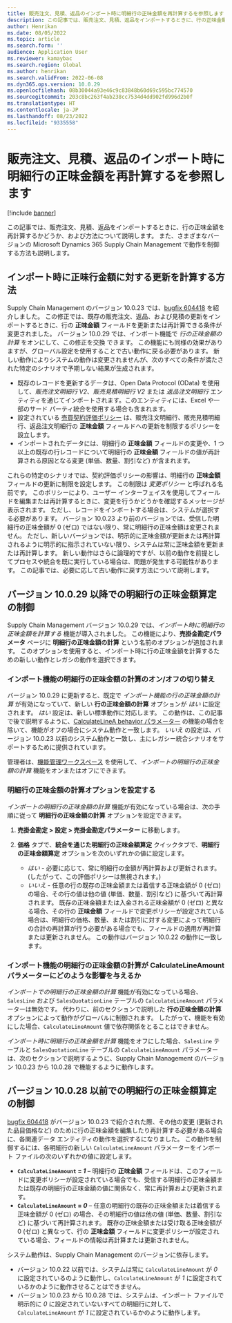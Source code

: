 ```yaml
---
title: 販売注文、見積、返品のインポート時に明細行の正味金額を再計算するを参照します
description: この記事では、販売注文、見積、返品をインポートするときに、行の正味金額を再計算するかどうか、および方法について説明します。 また、さまざまなバージョンの Microsoft Dynamics 365 Supply Chain Management で動作を制御する方法も説明します。
author: Henrikan
ms.date: 08/05/2022
ms.topic: article
ms.search.form: ''
audience: Application User
ms.reviewer: kamaybac
ms.search.region: Global
ms.author: henrikan
ms.search.validFrom: 2022-06-08
ms.dyn365.ops.version: 10.0.29
ms.openlocfilehash: 08b30044a93e46c9c83848b60d69c595bc774570
ms.sourcegitcommit: 203c8bc263f4ab238cc7534d4dd902fd996d2b0f
ms.translationtype: HT
ms.contentlocale: ja-JP
ms.lasthandoff: 08/23/2022
ms.locfileid: "9335558"
---
```

# <a name="recalculate-line-net-amounts-when-importing-sales-orders-quotations-and-returns"></a>販売注文、見積、返品のインポート時に明細行の正味金額を再計算するを参照します

[!include [banner](../includes/banner.md)]

この記事では、販売注文、見積、返品をインポートするときに、行の正味金額を再計算するかどうか、および方法について説明します。 また、さまざまなバージョンの Microsoft Dynamics 365 Supply Chain Management で動作を制御する方法も説明します。

## <a name="how-updates-to-net-line-amounts-are-calculated-on-import"></a>インポート時に正味行金額に対する更新を計算する方法

Supply Chain Management のバージョン 10.0.23 では、[bugfix 604418](https://fix.lcs.dynamics.com/issue/results/?q=604418) を紹介しました。 この修正では、既存の販売注文、返品、および見積の更新をインポートするときに、行の **正味金額** フィールドを更新または再計算できる条件が変更されました。 バージョン 10.0.29 では、インポート機能で *行の正味金額の計算* をオンにして、この修正を交換 できます。 この機能にも同様の効果がありますが、グローバル設定を使用することで古い動作に戻る必要があります。 新しい動作によりシステムの動作は変更されませんが、次のすべての条件が満たされた特定のシナリオで予期しない結果が生成されます。

- 既存のレコードを更新するデータは、Open Data Protocol (OData) を使用して、*販売注文明細行 V2*、*販売見積明細行 V2* または *返品注文明細行* エンティティを通じてインポートされます。このエンティティには、Excel や一部のサード パーティ統合を使用する場合も含まれます。
- 設定されている [売買契約評価ポリシー](/dynamicsax-2012/appuser-itpro/trade-agreement-evaluation-policies-white-paper) は、販売注文明細行、販売見積明細行、返品注文明細行の **正味金額** フィールドへの更新を制限するポリシーを設立します。
- インポートされたデータには、明細行の **正味金額** フィールドの変更や、1 つ以上の既存の行レコードについて明細行の **正味金額** フィールドの値が再計算される原因となる変更 (単価、数量、割引など) が含まれます。

これらの特定のシナリオでは、契約評価ポリシーの影響は、明細行の **正味金額** フィールドの更新に制限を設定します。 この制限は *変更ポリシー* と呼ばれる名前です。 このポリシーにより、ユーザー インターフェイスを使用してフィールドを編集または再計算するときに、変更を行うかどうかを確認するメッセージが表示されます。 ただし、レコードをインポートする場合は、システムが選択する必要があります。 バージョン 10.0.23 より前のバージョンでは、受信した明細行の正味金額が 0 (ゼロ) ではない限り、常に明細行の正味金額は変更されません。 ただし、新しいバージョンでは、明示的に正味金額が更新または再計算されるように明示的に指示されていない限り、システムは常に正味金額を更新または再計算します。 新しい動作はさらに論理的ですが、以前の動作を前提としてプロセスや統合を既に実行している場合は、問題が発生する可能性があります。 この記事では、必要に応して古い動作に戻す方法について説明します。

## <a name="control-calculations-of-line-net-amounts-in-versions-10029-and-later"></a>バージョン 10.0.29 以降での明細行の正味金額算定の制御

Supply Chain Management バージョン 10.0.29 では、*インポート時に明細行の正味金額を計算する* 機能が導入されました。 この機能により、**売掛金勘定パラメータ** ページに **明細行の正味金額の計算** という名前のオプションが追加されます。 このオプションを使用すると、インポート時に行の正味金額を計算するための新しい動作とレガシの動作を選択できます。

### <a name="turn-the-calculate-line-net-amount-on-import-feature-on-or-off"></a>インポート機能の明細行の正味金額の計算のオン/オフの切り替え

バージョン 10.0.29 に更新すると、既定で *インポート機能の行の正味金額の計算* が有効になっていて、新しい **行の正味金額の計算** オプションが *はい* に設定されます。 *はい* 設定は、新しい標準動作に対応します。 この動作は、この記事で後で説明するように、[CalculateLineA behavior パラメーター](#CalculateLineAmount) の機能の場合を除いて、機能がオフの場合にシステム動作と一致します。 *いいえ* の設定は、バージョン 10.0.23 以前のシステム動作と一致し、主にレガシー統合シナリオをサポートするために提供されています。

管理者は、[機能管理ワークスペース](../../fin-ops-core/fin-ops/get-started/feature-management/feature-management-overview.md) を使用して、*インポートの明細行の正味金額の計算* 機能をオンまたはオフにできます。

### <a name="set-the-calculate-line-net-amount-option"></a>明細行の正味金額の計算オプションを設定する

*インポートの明細行の正味金額の計算* 機能が有効になっている場合は、次の手順に従って **明細行の正味金額の計算** オプションを設定できます。

1. **売掛金勘定 \> 設定 \> 売掛金勘定パラメーター** に移動します。
1. **価格** タブで、**統合を通じた明細行の正味金額算定** クイックタブで、**明細行の正味金額算定** オプションを次のいずれかの値に設定します。

    - *はい* - 必要に応じて、常に明細行の金額が再計算および更新されます。 (したがって、この評価ポリシーは無視されます。)
    - *いいえ* - 任意の行の既存の正味金額または着信する正味金額が 0 (ゼロ) の場合、その行の値は他の値 (単価、数量、割引など) に基づいて再計算されます。 既存の正味金額または入金される正味金額が 0 (ゼロ) と異なる場合、その行の **正味金額** フィールドで変更ポリシーが設定されている場合は、明細行の価格、数量、または割引に対する変更によって明細行の合計の再計算が行う必要がある場合でも、フィールドの適用が再計算または更新されません。 この動作はバージョン 10.0.22 の動作に一致します。

### <a name="how-the-calculate-line-net-amount-on-import-feature-affects-the-calculatelineamount-parameter"></a><a name="CalculateLineAmount"></a>インポート機能の明細行の正味金額の計算が CalculateLineAmount パラメーターにどのような影響を与えるか

*インポートでの明細行の正味金額の計算* 機能が有効になっている場合、`SalesLine` および `SalesQuotationLine` テーブルの `CalculateLineAmount` パラメーターは無効です。 代わりに、前のセクションで説明した **行の正味金額の計算** オプションによって動作がグローバルに制御されます。 したがって、機能を有効にした場合、`CalculateLineAmount` 値で依存関係をとることはできません。

*インポート時に明細行の正味金額を計算* 機能をオフにした場合、`SalesLine` テーブルと `SalesQuotationLine` テーブルの `CalculateLineAmount` パラメーターは、次のセクションで説明するように、Supply Chain Management のバージョン 10.0.23 から 10.0.28 で機能するように動作します。

## <a name="control-line-net-amount-calculations-in-versions-10028-and-earlier"></a>バージョン 10.0.28 以前での明細行の正味金額算定の制御

[bugfix 604418](https://fix.lcs.dynamics.com/issue/results/?q=604418) がバージョン 10.0.23 で紹介された際、その他の変更 (更新された品目価格など) のために行の正味金額を編集したり再計算する必要がある場合に、各関連データ エンティティの動作を選択するになりました。 この動作を制御するには、各明細行の新しい `CalculateLineAmount` パラメーターをインポート ファイルの次のいずれかの値に設定します。

- **`CalculateLineAmount` = *1*** – 明細行の **正味金額** フィールドは、このフィールドに変更ポリシーが設定されている場合でも、受信する明細行の正味金額または既存の明細行の正味金額の値に関係なく、常に再計算および更新されます。
- **`CalculateLineAmount` = *0*** – 任意の明細行の既存の正味金額または着信する正味金額が 0 (ゼロ) の場合、その明細行の値は他の値 (単価、数量、割引など) に基づいて再計算されます。 既存の正味金額または受け取る正味金額が0 (ゼロ) と異なって、行の **正味金額** フィールドに変更ポリシーが設定されている場合、フィールドの情報は再計算または更新されません。  

システム動作は、Supply Chain Management のバージョンに依存します。

- バージョン 10.0.22 以前では、システムは常に `CalculateLineAmount` が *0* に設定されているのように動作し、`CalculateLineAmount` が *1* に設定されているかのように動作させることはできません。
- バージョン 10.0.23 から 10.0.28 では、システムは、インポート ファイルで明示的に *0* に設定されていないすべての明細行に対して、`CalculateLineAmount` が *1* に設定されているかのように動作します。
